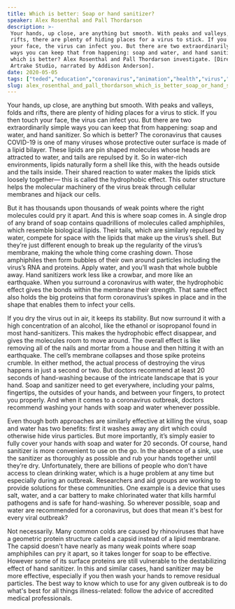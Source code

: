 ```yaml
---
title: Which is better: Soap or hand sanitizer?
speaker: Alex Rosenthal and Pall Thordarson
description: >-
 Your hands, up close, are anything but smooth. With peaks and valleys, folds and
 rifts, there are plenty of hiding places for a virus to stick. If you then touch
 your face, the virus can infect you. But there are two extraordinarily simple
 ways you can keep that from happening: soap and water, and hand sanitizer. So
 which is better? Alex Rosenthal and Pall Thordarson investigate. [Directed by
 Artrake Studio, narrated by Addison Anderson].
date: 2020-05-05
tags: ["teded","education","coronavirus","animation","health","virus","public-health","illness","disease","biology","science"]
slug: alex_rosenthal_and_pall_thordarson_which_is_better_soap_or_hand_sanitizer
---
```


Your hands, up close, are anything but smooth. With peaks and valleys, folds and rifts,
there are plenty of hiding places for a virus to stick. If you then touch your face, the
virus can infect you. But there are two extraordinarily simple ways you can keep that
from happening: soap and water, and hand sanitizer. So which is better? The coronavirus
that causes COVID-19 is one of many viruses whose protective outer surface is made of a
lipid bilayer. These lipids are pin shaped molecules whose heads are attracted to water,
and tails are repulsed by it. So in water-rich environments, lipids naturally form a
shell like this, with the heads outside and the tails inside. Their shared reaction to
water makes the lipids stick loosely together— this is called the hydrophobic effect.
This outer structure helps the molecular machinery of the virus break through cellular
membranes and hijack our cells.

But it has thousands upon thousands of weak points where the right molecules could pry
it apart. And this is where soap comes in. A single drop of any brand of soap contains
quadrillions of molecules called amphiphiles, which resemble biological lipids. Their
tails, which are similarly repulsed by water, compete for space with the lipids that make
up the virus’s shell. But they’re just different enough to break up the regularity of the
virus’s membrane, making the whole thing come crashing down. Those amphiphiles then form
bubbles of their own around particles including the virus’s RNA and proteins. Apply
water, and you’ll wash that whole bubble away. Hand sanitizers work less like a crowbar, 
and more like an earthquake. When you surround a coronavirus with water, the hydrophobic
effect gives the bonds within the membrane their strength. That same effect also holds 
the big proteins that form coronavirus’s spikes in place and in the shape that enables 
them to infect your cells.

If you dry the virus out in air, it keeps its stability. But now surround it with a high
concentration of an alcohol, like the ethanol or isopropanol found in most
hand-sanitizers. This makes the hydrophobic effect disappear, and gives the molecules
room to move around. The overall effect is like removing all of the nails and mortar
from a house and then hitting it with an earthquake. The cell’s membrane collapses and
those spike proteins crumble. In either method, the actual process of destroying the virus
happens in just a second or two. But doctors recommend at least 20 seconds of
hand-washing because of the intricate landscape that is your hand. Soap and sanitizer
need to get everywhere, including your palms, fingertips, the outsides of your hands, and
between your fingers, to protect you properly. And when it comes to a coronavirus
outbreak, doctors recommend washing your hands with soap and water whenever
possible.

Even though both approaches are similarly effective at killing the virus, soap and water
has two benefits: first it washes away any dirt which could otherwise hide virus
particles. But more importantly, it’s simply easier to fully cover your hands with soap
and water for 20 seconds. Of course, hand sanitizer is more convenient to use on the go.
In the absence of a sink, use the sanitizer as thoroughly as possible and rub your hands
together until they’re dry. Unfortunately, there are billions of people who don’t have
access to clean drinking water, which is a huge problem at any time but especially during
an outbreak. Researchers and aid groups are working to provide solutions for these
communities. One example is a device that uses salt, water, and a car battery to make
chlorinated water that kills harmful pathogens and is safe for hand-washing. So wherever
possible, soap and water are recommended for a coronavirus, but does that mean it's best 
for every viral outbreak?

Not necessarily. Many common colds are caused by rhinoviruses that have a geometric
protein structure called a capsid instead of a lipid membrane. The capsid doesn't have
nearly as many weak points where soap amphiphiles can pry it apart, so it takes longer 
for soap to be effective. However some of its surface proteins are still vulnerable to
the destabilizing effect of hand sanitizer. In this and similar cases, hand sanitizer may
be more effective, especially if you then wash your hands to remove residual particles.
The best way to know which to use for any given outbreak is to do what's best for all
things illness-related: follow the advice of accredited medical professionals.

<!--
ad_duration=0
event="TED-Ed"
external_start_time=0
intro_duration=0
is_subtitle_required="False"
is_talk_featured="False"
language="en"
language_swap="False"
native_language="en"
number_of_related_talks=6
number_of_speakers=2
number_of_subtitled_videos=0
number_of_tags=11
number_of_talk_download_languages=19
number_of_talk_more_resources=0
number_of_talk_recommendations=0
number_of_talks_take_actions=0
post_ad_duration=0
published_timestamp="2020-05-05 21:47:34"
recording_date="2020-05-05"
speaker_description="Producer"
speaker_is_published=1
speaker_name="Alex Rosenthal and Pall Thordarson"
talk_name="Which is better: Soap or hand sanitizer?"
talks_tags=["teded","education","coronavirus","animation","health","virus","public-health","illness","disease","biology","science"]
url_photo_speaker="https://pe.tedcdn.com/images/ted/77f7d72948353b5a29b96eeefcdef099734e325f_254x191.jpg"
url_photo_talk="https://s3.amazonaws.com/talkstar-photos/uploads/af59e010-7c03-4b29-b658-3170814d75e8/SoapVsSanitizer_1.jpg"
url_webpage="https://www.ted.com/talks/alex_rosenthal_and_pall_thordarson_which_is_better_soap_or_hand_sanitizer"
video_type_name="TED-Ed Original"
-->